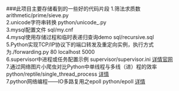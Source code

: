 ###此项目主要存储看到的一些好的代码片段
1.筛法求质数 arithmetic/prime/sieve.py  
2.unicode字符串转换 python/unicode_.py  
3.mysql配置文件 sql/my.cnf  
4.mysql使用存储过程和临时表递归查询demo sql/recursive.sql  
5.Python实现TCP/IP协议下的端口转发及重定向实例，执行方式为./forwarding.py 80 localhost 5000  
6.supervisor中进程或任务配置示例 supervisor/supervisor.ini [详情官网](http://supervisord.org/configuration.html#program-x-section-settings "http://supervisord.org/configuration.html#program-x-section-settings")  
7.通过网络图片小爬虫对比Python中单线程与多线（进）程的效率python/reptile/single_thread_process [详情](https://segmentfault.com/a/1190000007018898 "https://segmentfault.com/a/1190000007018898")  
7.python网络编程——IO多路复用之epoll python/epoll [详情](http://www.pythontab.com/html/2016/pythonhexinbiancheng_1010/1073.html "http://www.pythontab.com/html/2016/pythonhexinbiancheng_1010/1073.html")